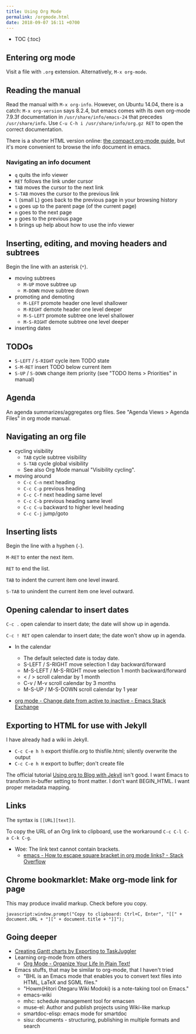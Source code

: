 ```yaml
---
title: Using Org Mode
permalink: /orgmode.html
date: 2018-09-07 16:11 +0700
---
```


- TOC
{:toc}

## Entering org mode

Visit a file with `.org` extension.
Alternatively, `M-x org-mode`.

## Reading the manual

Read the manual with `M-x org-info`.
However, on Ubuntu 14.04, there is a catch:
`M-x org-version` says 8.2.4,
but emacs comes with its own org-mode 7.9.3f documentation in `/usr/share/info/emacs-24` that precedes `/usr/share/info`.
Use `C-u C-h i /usr/share/info/org.gz RET` to open the correct documentation.

There is a shorter HTML version online: [the compact org-mode guide](https://orgmode.org/guide/),
but it's more convenient to browse the info document in emacs.

### Navigating an info document

- `q` quits the info viewer
- `RET` follows the link under cursor
- `TAB` moves the cursor to the next link
- `S-TAB` moves the cursor to the previous link
- `l` (small L) goes back to the previous page in your browsing history
- `u` goes up to the parent page (of the current page)
- `n` goes to the next page
- `p` goes to the previous page
- `h` brings up help about how to use the info viewer

## Inserting, editing, and moving headers and subtrees

Begin the line with an asterisk (`*`).

- moving subtrees
    - `M-UP` move subtree up
    - `M-DOWN` move subtree down
- promoting and demoting
    - `M-LEFT` promote header one level shallower
    - `M-RIGHT` demote header one level deeper
    - `M-S-LEFT` promote subtree one level shallower
    - `M-S-RIGHT` demote subtree one level deeper
- inserting dates

## TODOs

- `S-LEFT` / `S-RIGHT` cycle item TODO state
- `S-M-RET` insert TODO below current item
- `S-UP` / `S-DOWN` change item priority (see "TODO Items > Priorities" in manual)

## Agenda

An agenda summarizes/aggregates org files.
See "Agenda Views > Agenda Files" in org mode manual.

## Navigating an org file

- cycling visibility
    - `TAB` cycle subtree visibility
    - `S-TAB` cycle global visibility
    - See also Org Mode manual "Visibility cycling".
- moving around
    - `C-c C-n` next heading
    - `C-c C-p` previous heading
    - `C-c C-f` next heading same level
    - `C-c C-b` previous heading same level
    - `C-c C-u` backward to higher level heading
    - `C-c C-j` jump/goto

## Inserting lists

Begin the line with a hyphen (`-`).

`M-RET` to enter the next item.

`RET` to end the list.

`TAB` to indent the current item one level inward.

`S-TAB` to unindent the current item one level outward.

## Opening calendar to insert dates

`C-c .` open calendar to insert date; the date will show up in agenda.

`C-c ! RET` open calendar to insert date; the date won't show up in agenda.

- In the calendar
    - The default selected date is today date.
    - S-LEFT / S-RIGHT move selection 1 day backward/forward
    - M-S-LEFT / M-S-RIGHT move selection 1 month backward/forward
    - \< / > scroll calendar by 1 month
    - C-v / M-v scroll calendar by 3 months
    - M-S-UP / M-S-DOWN scroll calendar by 1 year

- [org mode - Change date from active to inactive - Emacs Stack Exchange](https://emacs.stackexchange.com/questions/37430/change-date-from-active-to-inactive)

## Exporting to HTML for use with Jekyll

I have already had a wiki in Jekyll.

- `C-c C-e h h` export thisfile.org to thisfile.html; silently overwrite the output
- `C-c C-e h H` export to buffer; don't create file

The official tutorial [Using org to Blog with Jekyll](https://orgmode.org/worg/org-tutorials/org-jekyll.html) isn't good.
I want Emacs to transform in-buffer setting to front matter.
I don't want BEGIN_HTML.
I want proper metadata mapping.

## Links

The syntax is `[[URL][text]]`.

To copy the URL of an Org link to clipboard, use the workaround `C-c C-l C-a C-k C-g`.

- Woe: The link text cannot contain brackets.
    - [emacs - How to escape square bracket in org mode links? - Stack Overflow](https://stackoverflow.com/questions/27284913/how-to-escape-square-bracket-in-org-mode-links)

## Chrome bookmarklet: Make org-mode link for page

This may produce invalid markup.
Check before you copy.

```
javascript:window.prompt("Copy to clipboard: Ctrl+C, Enter", "[[" + document.URL + "][" + document.title + "]]");
```

## Going deeper

- [Creating Gantt charts by Exporting to TaskJuggler](https://orgmode.org/worg/org-tutorials/org-taskjuggler.html)
- Learning org-mode from others
    - [Org Mode - Organize Your Life In Plain Text!](http://doc.norang.ca/org-mode.html)
- Emacs stuffs, that may be similar to org-mode, that I haven't tried
    - "BHL is an Emacs mode that enables you to convert text files into HTML, LaTeX and SGML files."
    - "Howm(Hitori Otegaru Wiki Modoki) is a note-taking tool on Emacs."
    - emacs-wiki
    - mhc: schedule management tool for emacsen
    - muse-el: Author and publish projects using Wiki-like markup
    - smartdoc-elisp: emacs mode for smartdoc
    - sisu: documents - structuring, publishing in multiple formats and search
